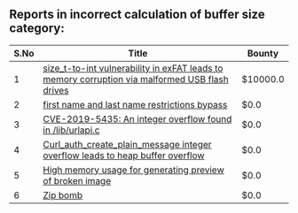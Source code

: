 ## Reports in incorrect calculation of buffer size category:
| S.No | Title | Bounty |
| ---- | ----- | ------ |
| 1 | [size_t-to-int vulnerability in exFAT leads to memory corruption via malformed USB flash drives](https://hackerone.com/reports/1340942) | $10000.0 |
| 2 | [first name and last name restrictions bypass](https://hackerone.com/reports/260468) | $0.0 |
| 3 | [CVE-2019-5435: An integer overflow found in /lib/urlapi.c](https://hackerone.com/reports/547630) | $0.0 |
| 4 | [Curl_auth_create_plain_message integer overflow leads to heap buffer overflow](https://hackerone.com/reports/872089) | $0.0 |
| 5 | [High memory usage for generating preview of broken image](https://hackerone.com/reports/1261225) | $0.0 |
| 6 | [Zip bomb](https://hackerone.com/reports/263663) | $0.0 |